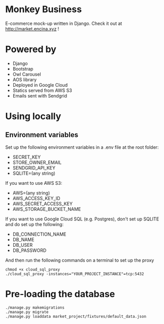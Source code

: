 # Monkey Business
E-commerce mock-up written in Django. 
Check it out at http://market.encina.xyz !

# Powered by
* Django
* Bootstrap
* Owl Carousel
* AOS library
* Deployed in Google Cloud
* Statics served from AWS S3
* Emails sent with Sendgrid

# Using locally
## Environment variables
Set up the following environment variables in a .env file at the root folder:

* SECRET_KEY
* STORE_OWNER_EMAIL
* SENDGRID_API_KEY
* SQLITE=(any string)

If you want to use AWS S3:
* AWS=(any string)
* AWS_ACCESS_KEY_ID
* AWS_SECRET_ACCESS_KEY
* AWS_STORAGE_BUCKET_NAME

If you want to use Google Cloud SQL (e.g. Postgres), don't set up SQLITE and do set up the following:

* DB_CONNECTION_NAME
* DB_NAME
* DB_USER
* DB_PASSWORD

And then run the following commands on a terminal to set up the proxy

    chmod +x cloud_sql_proxy
    ./cloud_sql_proxy -instances="YOUR_PROJECT_INSTANCE"=tcp:5432

# Pre-loading the database
    ./manage.py makemigrations
    ./manage.py migrate
    ./manage.py loaddata market_project/fixtures/default_data.json

